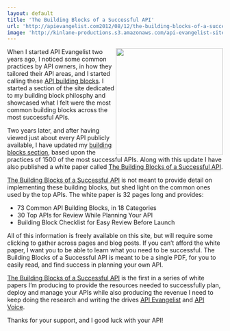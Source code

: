 ```yaml
---
layout: default
title: 'The Building Blocks of a Successful API'
url: 'http://apievangelist.com2012/08/12/the-building-blocks-of-a-successful-api/'
image: 'http://kinlane-productions.s3.amazonaws.com/api-evangelist-site/blog/building blocks.jpg'
---
```



<p>
     <a href="https://tinypay.me/~DRCho6h/the-building-blocks-of-a-successful-api-by-kin-lane"><img src="http://kinlane-productions.s3.amazonaws.com/api-evangelist/building%20blocks.jpg"  width="250" align="right" /></a>
</p>
<p>
     When I started API Evangelist two years ago, I noticed some common practices by API owners, in how they tailored their API areas, and I started calling these <a title="API Building Blocks" href="/buildingblocks/">API building blocks</a>. I started a section of the site dedicated to my building block philosphy and showcased what I felt were the most common building blocks across the most successful APIs.
</p>
<p>
     Two years later, and after having viewed just about every API publicly available, I have updated my <a title="building blocks section" href="/buildingblocks/">building blocks section</a>, based upon the practices of 1500 of the most successful APIs. Along with this update I have also published a white paper called <a title="The Building Blocks of a Successful API" href="/the_building_blocks_of_a_successful_api.php">The Building Blocks of a Successful API</a>.
</p>
<p>
     <a title="The Building Blocks of a Successful API" href="/the_building_blocks_of_a_successful_api.php">The Building Blocks of a Successful API</a> is not meant to provide detail on implementing these building blocks, but shed light on the common ones used by the top APIs. The white paper is 32 pages long and provides:
</p>
<ul >
     <li>73 Common API Building Blocks, in 18 Categories
     </li>
     <li>30 Top APIs for Review While Planning Your API
     </li>
     <li>Building Block Checklist for Easy Review Before Launch
     </li>
</ul>
<p>
     All of this information is freely available on this site, but will require some clicking to gather across pages and blog posts. If you can’t afford the white paper, I want you to be able to learn what you need to be successful. The Building Blocks of a Successful API is meant to be a single PDF, for you to easily read, and find success in planning your own API.
</p>
<p>
     <a title="The Building Blocks of a Successful API" href="https://tinypay.me/~DRCho6h/the-building-blocks-of-a-successful-api-by-kin-lane">The Building Blocks of a Successful API</a> is the first in a series of white papers I’m producing to provide the resources needed to successfully plan, deploy and manage your APIs while also producing the revenue I need to keep doing the research and writing the drives <a title="API Evangelist" href="http://apievangelist.com">API Evangelist</a> and <a title="API Voice" href="http://apivoice.com">API Voice</a>.
</p>
<p>
     Thanks for your support, and I good luck with your API!
</p>
